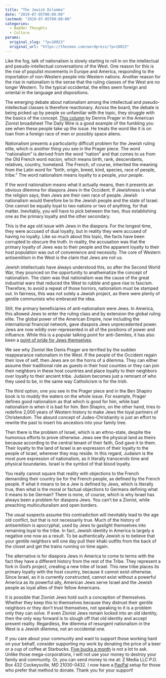```yaml
---
title: "The Jewish Dilemma"
date: "2019-07-05T00:00:00"
lastmod: "2019-07-05T00:00:00"
categories:
  - Badder Thoughts
  - Culture
params:
  original_slug: "?p=18023"
  original_url: "https://thezman.com/wordpress/?p=18023"
---
```


Like the fog, talk of nationalism is slowly starting to roll in on the
intellectual and pseudo-intellectual conversations of the West. One
reason for this is the rise of populist movements in Europe and America,
responding to the importation of non-Western people into Western
nations. Another reason for the rise in nationalism is the sense that
the ruling classes of the West are no longer Western. To the typical
occidental, the elites seem foreign and oriental in the language and
dispositions.

The emerging debate about nationalism among the intellectual and
pseudo-intellectual classes is therefore reactionary. Across the board,
the debate is being picked up by people so unfamiliar with the topic,
they struggle with the basics of the concept. <a
href="https://www.dailywire.com/news/49005/prager-clarity-about-nationalism-dennis-prager"
rel="noopener noreferrer" target="_blank">This column</a> by Dennis
Prager in the American Zionist broadsheet The Daily Wire is a good
example of the fumbling you see when these people take up the issue. He
treats the word like it is on loan from a foreign race of men or
possibly space aliens.

Nationalism presents a particularity difficult problem for the Jewish
ruling elite, which is another thing you see in the Prager piece. The
word “nationalism” is derived from the word “nation” and that comes to
us from the Old French word *nacion,* which means birth, rank,
descendants, relatives, country, homeland. The French, of course,
inherited the meaning from the Latin word for “birth, origin, breed,
kind, species, race of people, tribe.” The word nationalism means
loyalty to a people, *your* *people*.

If the word nationalism means what it actually means, then it presents
an obvious dilemma for diaspora Jews in the Occident. If Jewishness is
what the religion says, then Jews are their own race of people. Jewish
nationalism would therefore be to the Jewish people and the state of
Israel. One cannot be equally loyal to two nations or two of anything,
for that matter. Inevitably, you will have to pick between the two, thus
establishing one as the primary loyalty and the other secondary.

This is the age old issue with Jews in the diaspora. For the longest
time, they were accused of dual loyalty, but in reality they were
accused of having no loyalty. Like so much about this topic, the facts
have been corrupted to obscure the truth. In reality, the accusation was
that the primary loyalty of Jews was to their people and the apparent
loyalty to their host population was out of convenience and necessity.
The core of Western antisemitism in the West is the claim that Jews are
not us.

Jewish intellectuals have always understood this, so after the Second
World War, they pounced on the opportunity to anathematize the concept
of nationalism. The claim was that nationalism was the cause of the
great industrial wars that reduced the West to rubble and gave rise to
fascism. Therefore, to avoid a repeat of those horrors, nationalism must
be stamped out. In fairness, this was not solely a Jewish project, as
there were plenty of gentile communists who embraced the idea.

Still, the primary beneficiaries of anti-nationalism were Jews. In
America, this allowed Jews to enter the ruling class and by extension
the global ruling elite. The global power of the American Empire, now
including the international financial network, gave diaspora Jews
unprecedented power. Jews are now wildly over-represented in all of the
positions of power and influence. While this is a popular talking point
for anti-Semites, it has also been a <a
href="https://www.amazon.com/dp/B005646E32/ref=dp-kindle-redirect?_encoding=UTF8&amp;btkr=1"
rel="noopener noreferrer" target="_blank">point of pride for Jews
themselves</a>.

We see why Zionist like Denis Prager are terrified by the sudden
reappearance nationalism in the West. If the people of the Occident
regain their love of self, then Jews are on the horns of a dilemma. They
can either assume their traditional role as guests in their host
counties or they can join their neighbors in these host countries and
place loyalty to their neighbors over loyalty to their ancient tribe.
Judaism becomes just a remnant of who they used to be, in the same way
Catholicism is for the Irish.

The third option, one you see in the Prager piece and in the Ben Shapiro
book is to muddy the waters on the whole issue. For example, Prager
defines good nationalism as that which is good for him, while bad
nationalism is when it is bad for him. Ben Shapiro, on the other hand,
tries to redefine 2,000 years of Western history to make Jews the loyal
partners of Christendom. The absurd concept of Judeo-Christianity is
just an effort to rewrite the past to insert his ancestors into your
family tree.

Then there is the problem of Israel, which is an ethno-state, despite
the humorous efforts to prove otherwise. Jews see the physical land as
theirs because according to the central tenant of their faith, God gave
it to them. Their loyalty to the land of Israel is an expression of
their loyalty to the people of Israel, wherever they may reside. In this
regard, Judaism is the most pure expression of nationalism, as it
literally transcends time and physical boundaries. Israel is the symbol
of that blood loyalty.

You really cannot square that reality with objections to the French
demanding their country be for the French people, as defined by the
French people. If what it means to be a Jew is defined by Jews, which is
literally true, then what is the moral or factual objections to Germans
defining what it means to be German? There is none, of course, which is
why Israel has always been a problem for diaspora Jews. You can’t be a
Zionist, while preaching multiculturalism and open borders.

The usual suspects assume this contradiction will inevitably lead to the
age old conflict, but that is not necessarily true. Much of the history
of antisemitism is apocryphal, used by Jews to gaslight themselves into
remaining loyal to the tribe. In fact, Jewish identity in America is
largely a negative one now as a result. To be authentically Jewish is to
believe that your gentile neighbors will one day pull their khaki
outfits from the back of the closet and get the trains running on time
again.

The alternative is for diaspora Jews in America to come to terms with
the fact they have a different history from the rest of the Tribe. They
represent a fork in God’s project, creating a new tribe of Israel. This
new tribe places its primary loyalty with the host country, because it
cannot exist otherwise. Since Israel, as it is currently constructed,
cannot exist without a powerful America as its powerful ally, American
Jews serve Israel and the Jewish people as loyal allies of their fellow
Americans.

It is possible that Zionist Jews hold such a conception of themselves.
Whether they keep this to themselves because they distrust their gentile
neighbors or they don’t trust themselves, not speaking to it is a
problem only they can solve. If even Zionist Jews remain locked into an
old identity, then the only way forward is to slough off that old
identity and accept present reality. Regardless, the dilemma of
resurgent nationalism in the West is a Jewish dilemma, not an occidental
one.

If you care about your community and want to support those working hard
on your behalf, consider supporting my work by donating the price of a
beer or a cup of coffee at
Starbucks. <a href="https://www.subscribestar.com/the-z-blog"
rel="noopener noreferrer" target="_blank">Five bucks a month</a> is not
a lot to ask. Unlike those mega-corporations, I will not use your money
to destroy your family and community. Or, you can send money to me at: Z
Media LLC P.O. Box 432 Cockeysville, MD 21030-0432. I now have a <a
href="https://www.paypal.com/cgi-bin/webscr?cmd=_s-xclick&amp;hosted_button_id=UDAS2Q8JYA6CN&amp;source=url"
rel="noopener noreferrer" target="_blank">PayPal</a> setup for those who
prefer that method to donate. Thank you for your support!
